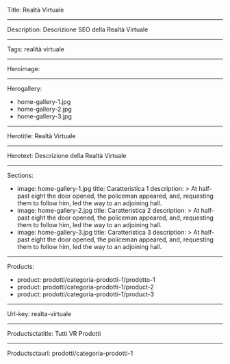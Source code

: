 Title: Realtà Virtuale

----

Description: Descrizione SEO della Realtà Virtuale

----

Tags: realità virtuale

----

Heroimage: 

----

Herogallery: 

- home-gallery-1.jpg
- home-gallery-2.jpg
- home-gallery-3.jpg

----

Herotitle: Realtà Virtuale

----

Herotext: Descrizione della Realtà Virtuale

----

Sections: 

- 
  image: home-gallery-1.jpg
  title: Caratteristica 1
  description: >
    At half-past eight the door opened, the
    policeman appeared, and, requesting them
    to follow him, led the way to an
    adjoining hall.
- 
  image: home-gallery-2.jpg
  title: Caratteristica 2
  description: >
    At half-past eight the door opened, the
    policeman appeared, and, requesting them
    to follow him, led the way to an
    adjoining hall.
- 
  image: home-gallery-3.jpg
  title: Caratteristica 3
  description: >
    At half-past eight the door opened, the
    policeman appeared, and, requesting them
    to follow him, led the way to an
    adjoining hall.

----

Products: 

- 
  product: prodotti/categoria-prodotti-1/prodotto-1
- 
  product: prodotti/categoria-prodotti-1/product-2
- 
  product: prodotti/categoria-prodotti-1/product-3

----

Url-key: realta-virtuale

----

Productsctatitle: Tutti VR Prodotti

----

Productsctaurl: prodotti/categoria-prodotti-1